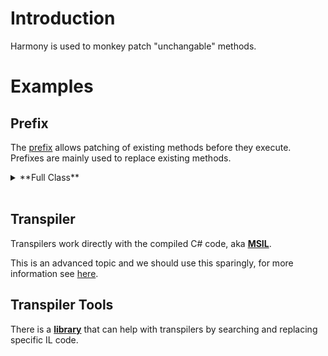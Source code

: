 # Introduction
Harmony is used to monkey patch "unchangable" methods.

# Examples
## Prefix
The [prefix](https://harmony.pardeike.net/articles/patching-prefix.html) allows patching of existing methods before they execute. Prefixes are mainly used to replace existing methods.

<details>
<summary>**Full Class**</summary> 
<p>
```CS
using HarmonyLib;
using System;
using System.Reflection;

namespace ConsoleApp
{
    // Example of Bannerlord code. Uneditable code.
    class Foo
    {
        private int myVar;

        public void PrintMyVar()
        {
            Console.WriteLine(myVar);
        }

        // Method we want to change.
        public void SetMyVar(int newInt)
        {
            myVar = newInt;
        }
    }

    [HarmonyPatch(typeof(Foo), "SetMyVar")]
    class FooPatch
    {
        // __instance works similar to the 'this' keyword
        static bool Prefix(ref Foo __instance, ref int newInt)
        {
            // Access private field
            FieldInfo myVarField = typeof(Foo).GetField("myVar", BindingFlags.Instance | BindingFlags.NonPublic);
            // Set newInto of __instance
            myVarField.SetValue(__instance, newInt + 1);

            // Returning false skips original method
            return false;
        }
    }


    class Program
    {
        static void Main(string[] args)
        {
            Harmony harmony = new Harmony("com.company.project.product");

            Foo foo = new Foo();

            foo.SetMyVar(2);
            foo.PrintMyVar(); // -> 2

            harmony.PatchAll();

            foo.SetMyVar(2);
            foo.PrintMyVar(); // -> 3

            Console.ReadKey();
        }
    }
}
```
</p>
</details>
<br/>

## Postfix
The [postfix](https://harmony.pardeike.net/articles/patching-postfix.html) allows patching of existing methods after they execute. Postfixes are normally used to replace return values.

<details>
<summary>**Full Class**</summary> 
<p>
```CS
using HarmonyLib;
using System;

namespace ConsoleApp
{
    // Example of Bannerlord code. Uneditable code.
    class Foo
    {
        private int myVar = 2;

        public void PrintMyVar()
        {
            Console.WriteLine(myVar);
        }

        // Method we want to change.
        public int GetMyVar()
        {
            return myVar;
        }
    }

    [HarmonyPatch(typeof(Foo), "GetMyVar")]
    class FooPatch
    {
        // __result is the return value of the original method
        static int Postfix(int __result)
        {
            // This will overwrite the return value
            return __result + 1;
        }
    }


    class Program
    {
        static void Main(string[] args)
        {
            Harmony harmony = new Harmony("com.company.project.product");

            Foo foo = new Foo();

            Console.WriteLine(foo.GetMyVar()); // -> 2

            // Apply patch
            harmony.PatchAll();

            Console.WriteLine(foo.GetMyVar()); // -> 3

            Console.ReadKey();
        }
    }
}

``` 
</p>
</details>
<br/>


## Transpiler
Transpilers work directly with the compiled C# code, aka **[MSIL](https://en.wikipedia.org/wiki/Common_Intermediate_Language)**.<br/>

This is an advanced topic and we should use this sparingly, for more information see [here](https://harmony.pardeike.net/articles/patching-transpiler.html).

## Transpiler Tools
There is a **[library](https://github.com/garrettluskey/HarmonyTranspilerTools)** that can help with transpilers by searching and replacing specific IL code.



